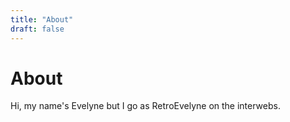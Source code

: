 ```yaml
---
title: "About"
draft: false
---
```


# About

Hi, my name's Evelyne but I go as RetroEvelyne on the interwebs.
